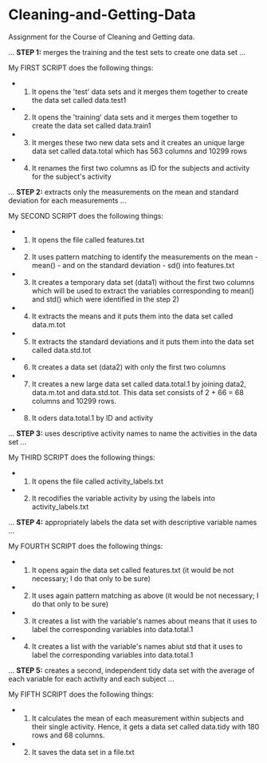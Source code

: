 Cleaning-and-Getting-Data
=========================

Assignment for the Course of Cleaning and Getting data.


... <strong>STEP 1:</strong> merges the training and the test sets to create one data set ...
 
 
 My FIRST SCRIPT does the following things:  


* 1) It opens the 'test' data sets and it merges them together to create the data set called data.test1
* 2) It opens the 'training' data sets and it merges them together to create the data set called data.train1
* 3) It merges these two new data sets and it creates an unique large data set called data.total which has 563 columns and 10299 rows
* 4) It renames the first two columns as ID for the subjects and activity for the subject's activity



... <strong>STEP 2:</strong> extracts only the measurements on the mean and standard deviation for each measurements ...
 
 
 My SECOND SCRIPT does the following things:
 
 
* 1) It opens the file called features.txt
* 2) It uses pattern matching to identify the measurements on the mean - mean() - and on the standard deviation - sd()
into features.txt
* 3) It creates a temporary data set (data1) without the first two columns which will be used to extract the variables
corresponding to mean() and std() which were identified in the step 2)
* 4) It extracts the means and it puts them into the data set called data.m.tot
* 5) It extracts the standard deviations and it puts them into the data set called data.std.tot
* 6) It creates a data set (data2) with only the first two columns
* 7) It creates a new large data set called data.total.1 by joining data2, data.m.tot and data.std.tot. This data set consists  of 2 + 66 = 68 columns and 10299 rows.
* 8) It oders data.total.1 by ID and activity



... <strong>STEP 3:</strong> uses descriptive activity names to name the activities in the data set ...


 My THIRD SCRIPT does the following things:
 
* 1) It opens the file called activity_labels.txt
* 2) It recodifies the variable activity by using the labels into activity_labels.txt



... <strong>STEP 4:</strong> appropriately labels the data set with descriptive variable names ...

 
 My FOURTH SCRIPT does the following things:
 
* 1) It opens again the data set called features.txt (it would be not necessary; I do that only to be sure)
* 2) It uses again pattern matching as above (it would be not necessary; I do that only to be sure)
* 3) It creates a list with the variable's names about means that it uses to label the corresponding variables into 
data.total.1
* 4) It creates a list with the variable's names abiut std that it uses to label the corresponding variables into
data.total.1




... <strong>STEP 5:</strong> creates a second, independent tidy data set with the average of each variable for each activity and each
            subject ...
            
 
 My FIFTH SCRIPT does the following things:            

* 1) It calculates the mean of each measurement within subjects and their single activity. Hence, it gets a data set
called data.tidy with 180 rows and 68 columns.
* 2) It saves the data set in a file.txt













 
 
 
 
 
 
 
 
 
 
